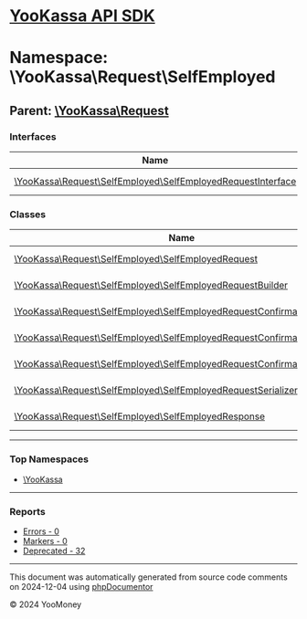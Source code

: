 # [YooKassa API SDK](../home.md)

# Namespace: \YooKassa\Request\SelfEmployed

## Parent: [\YooKassa\Request](../namespaces/yookassa-request.md)

### Interfaces

| Name | Summary |
| ---- | ------- |
| [\YooKassa\Request\SelfEmployed\SelfEmployedRequestInterface](../classes/YooKassa-Request-SelfEmployed-SelfEmployedRequestInterface.md) | Interface SelfEmployedRequestInterface. |

### Classes

| Name | Summary |
| ---- | ------- |
| [\YooKassa\Request\SelfEmployed\SelfEmployedRequest](../classes/YooKassa-Request-SelfEmployed-SelfEmployedRequest.md) | Класс, представляющий модель SelfEmployedRequest. |
| [\YooKassa\Request\SelfEmployed\SelfEmployedRequestBuilder](../classes/YooKassa-Request-SelfEmployed-SelfEmployedRequestBuilder.md) | Класс, представляющий модель SelfEmployedRequestBuilder. |
| [\YooKassa\Request\SelfEmployed\SelfEmployedRequestConfirmation](../classes/YooKassa-Request-SelfEmployed-SelfEmployedRequestConfirmation.md) | Класс, представляющий модель SelfEmployedRequestConfirmation. |
| [\YooKassa\Request\SelfEmployed\SelfEmployedRequestConfirmationFactory](../classes/YooKassa-Request-SelfEmployed-SelfEmployedRequestConfirmationFactory.md) | Класс, представляющий модель SelfEmployedRequestConfirmationFactory. |
| [\YooKassa\Request\SelfEmployed\SelfEmployedRequestConfirmationRedirect](../classes/YooKassa-Request-SelfEmployed-SelfEmployedRequestConfirmationRedirect.md) | Класс, представляющий модель SelfEmployedRequestConfirmationRedirect. |
| [\YooKassa\Request\SelfEmployed\SelfEmployedRequestSerializer](../classes/YooKassa-Request-SelfEmployed-SelfEmployedRequestSerializer.md) | Класс, представляющий модель SelfEmployedRequestSerializer. |
| [\YooKassa\Request\SelfEmployed\SelfEmployedResponse](../classes/YooKassa-Request-SelfEmployed-SelfEmployedResponse.md) | Класс, представляющий модель SelfEmployedResponse. |

---

### Top Namespaces

* [\YooKassa](../namespaces/yookassa.md)

---

### Reports
* [Errors - 0](../reports/errors.md)
* [Markers - 0](../reports/markers.md)
* [Deprecated - 32](../reports/deprecated.md)

---

This document was automatically generated from source code comments on 2024-12-04 using [phpDocumentor](http://www.phpdoc.org/)

&copy; 2024 YooMoney